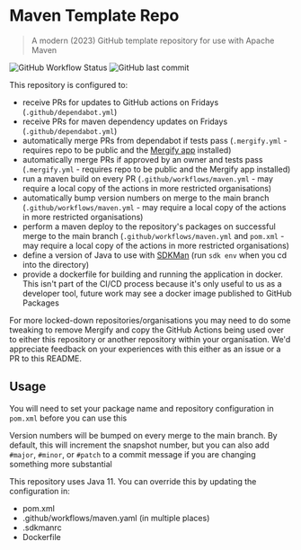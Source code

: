# Maven Template Repo

> A modern (2023) GitHub template repository for use with Apache Maven

![GitHub Workflow Status](https://img.shields.io/github/actions/workflow/status/alicekaerast/maven-template-repo/maven.yaml) ![GitHub last commit](https://img.shields.io/github/last-commit/alicekaerast/maven-template-repo)

This repository is configured to:

* receive PRs for updates to GitHub actions on Fridays (`.github/dependabot.yml`)
* receive PRs for maven dependency updates on Fridays (`.github/dependabot.yml`)
* automatically merge PRs from dependabot if tests pass (`.mergify.yml` - requires repo to be public and the [Mergify app](https://mergify.com/) installed)
* automatically merge PRs if approved by an owner and tests pass (`.mergify.yml` - requires repo to be public and the Mergify app installed)
* run a maven build on every PR (`.github/workflows/maven.yml` - may require a local copy of the actions in more restricted organisations)
* automatically bump version numbers on merge to the main branch (`.github/workflows/maven.yml` - may require a local copy of the actions in more restricted organisations)
* perform a maven deploy to the repository's packages on successful merge to the main branch (`.github/workflows/maven.yml` and `pom.xml` - may require a local copy of the actions in more restricted organisations)
* define a version of Java to use with [SDKMan](https://sdkman.io/) (run `sdk env` when you cd into the directory)
* provide a dockerfile for building and running the application in docker. This isn't part of the CI/CD process because it's only useful to us as a developer tool, future work may see a docker image published to GitHub Packages

For more locked-down repositories/organisations you may need to do some tweaking to remove Mergify and copy the GitHub Actions being used over to either this repository or another repository within your organisation. We'd appreciate feedback on your experiences with this either as an issue or a PR to this README.

## Usage

You will need to set your package name and repository configuration in `pom.xml` before you can use this

Version numbers will be bumped on every merge to the main branch. By default, this will increment the snapshot number, but you can also add `#major`, `#minor`, or `#patch` to a commit message if you are changing something more substantial

This repository uses Java 11. You can override this by updating the configuration in:

* pom.xml
* .github/workflows/maven.yaml (in multiple places)
* .sdkmanrc
* Dockerfile
